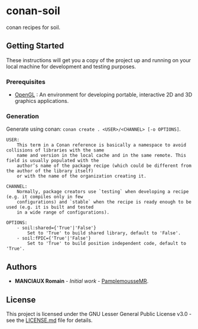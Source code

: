 # conan-soil

conan recipes for soil.

## Getting Started

These instructions will get you a copy of the project up and running on your local machine for development and testing purposes.

### Prerequisites

- [OpenGL](https://www.opengl.org/) : An environment for developing portable, interactive 2D and 3D graphics applications.

### Generation

Generate using conan: `conan create . <USER>/<CHANNEL> [-o OPTIONS]`.
```
USER:
	This term in a Conan reference is basically a namespace to avoid collisions of libraries with the same
	name and version in the local cache and in the same remote. This field is usually populated with the
	author’s name of the package recipe (which could be different from the author of the library itself)
	or with the name of the organization creating it.

CHANNEL:
	Normally, package creators use `testing` when developing a recipe (e.g. it compiles only in few
	configurations) and `stable` when the recipe is ready enough to be used (e.g. it is built and tested
	in a wide range of configurations).

OPTIONS: 
	- soil:shared={'True'|'False'}
		Set to 'True' to build shared library, default to 'False'.
	- soil:fPIC={'True'|'False'}
		Set to 'True' to build position independent code, default to 'True'.		
```

## Authors

* **MANCIAUX Romain** - *Initial work* - [PamplemousseMR](https://github.com/PamplemousseMR).

## License

This project is licensed under the GNU Lesser General Public License v3.0 - see the [LICENSE.md](LICENSE.md) file for details.